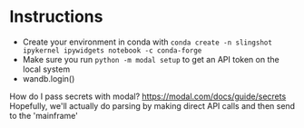 # Instructions
* Create your environment in conda with `conda create -n slingshot ipykernel ipywidgets notebook -c conda-forge`
* Make sure you run `python -m modal setup` to get an API token on the local system
* wandb.login()


How do I pass secrets with modal? https://modal.com/docs/guide/secrets
Hopefully, we'll actually do parsing by making direct API calls and then send to the 'mainframe'